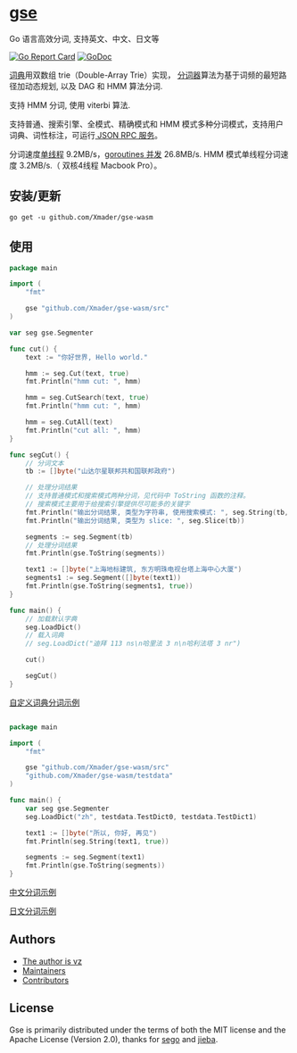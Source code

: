 # [gse](https://github.com/Xmader/gse-wasm)

Go 语言高效分词, 支持英文、中文、日文等

[![Go Report Card](https://goreportcard.com/badge/github.com/Xmader/gse-wasm)](https://goreportcard.com/report/github.com/Xmader/gse-wasm)
[![GoDoc](https://godoc.org/github.com/Xmader/gse-wasm/src?status.svg)](https://godoc.org/github.com/Xmader/gse-wasm/src)

<a href="https://github.com/Xmader/gse-wasm/blob/master/dictionary.go">词典</a>用双数组 trie（Double-Array Trie）实现，
<a href="https://github.com/Xmader/gse-wasm/blob/master/segmenter.go">分词器</a>算法为基于词频的最短路径加动态规划, 以及 DAG 和 HMM 算法分词.

支持 HMM 分词, 使用 viterbi 算法.

支持普通、搜索引擎、全模式、精确模式和 HMM 模式多种分词模式，支持用户词典、词性标注，可运行<a href="https://github.com/Xmader/gse-wasm/blob/master/server/server.go"> JSON RPC 服务</a>。

分词速度<a href="https://github.com/Xmader/gse-wasm/blob/master/benchmark/benchmark.go">单线程</a> 9.2MB/s，<a href="https://github.com/Xmader/gse-wasm/blob/master/benchmark/goroutines/goroutines.go">goroutines 并发</a> 26.8MB/s. HMM 模式单线程分词速度 3.2MB/s.（ 双核4线程 Macbook Pro）。

## 安装/更新

```
go get -u github.com/Xmader/gse-wasm
```

## 使用

```go
package main

import (
	"fmt"

	gse "github.com/Xmader/gse-wasm/src"
)

var seg gse.Segmenter

func cut() {
	text := "你好世界, Hello world."

	hmm := seg.Cut(text, true)
	fmt.Println("hmm cut: ", hmm)

	hmm = seg.CutSearch(text, true)
	fmt.Println("hmm cut: ", hmm)

	hmm = seg.CutAll(text)
	fmt.Println("cut all: ", hmm)
}

func segCut() {
	// 分词文本
	tb := []byte("山达尔星联邦共和国联邦政府")

	// 处理分词结果
	// 支持普通模式和搜索模式两种分词，见代码中 ToString 函数的注释。
	// 搜索模式主要用于给搜索引擎提供尽可能多的关键字
	fmt.Println("输出分词结果, 类型为字符串, 使用搜索模式: ", seg.String(tb, true))
	fmt.Println("输出分词结果, 类型为 slice: ", seg.Slice(tb))

	segments := seg.Segment(tb)
	// 处理分词结果
	fmt.Println(gse.ToString(segments))

	text1 := []byte("上海地标建筑, 东方明珠电视台塔上海中心大厦")
	segments1 := seg.Segment([]byte(text1))
	fmt.Println(gse.ToString(segments1, true))
}

func main() {
	// 加载默认字典
	seg.LoadDict()
	// 载入词典
	// seg.LoadDict("迪拜 113 ns\n哈里法 3 n\n哈利法塔 3 nr")

	cut()

	segCut()
}
```

[自定义词典分词示例](/examples/dict/main.go)

```Go

package main

import (
	"fmt"

	gse "github.com/Xmader/gse-wasm/src"
	"github.com/Xmader/gse-wasm/testdata"
)

func main() {
	var seg gse.Segmenter
	seg.LoadDict("zh", testdata.TestDict0, testdata.TestDict1)

	text1 := []byte("所以, 你好, 再见")
	fmt.Println(seg.String(text1, true))

	segments := seg.Segment(text1)
	fmt.Println(gse.ToString(segments))
}
```

[中文分词示例](/examples/example.go)

[日文分词示例](/examples/jp/main.go)

## Authors
* [The author is vz](https://github.com/vcaesar)
* [Maintainers](https://github.com/orgs/go-ego/people)
* [Contributors](https://github.com/Xmader/gse-wasm/graphs/contributors)

## License

Gse is primarily distributed under the terms of both the MIT license and the Apache License (Version 2.0), thanks for [sego](https://github.com/huichen/sego) and [jieba](https://github.com/fxsjy/jieba).
